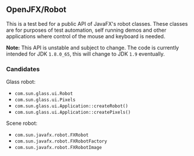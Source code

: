 ## OpenJFX/Robot

This is a test bed for a public API of JavaFX's robot classes. These classes are for purposes of
test automation, self running demos and other applications where control of the mouse and keyboard
is needed.

**Note:** This API is unstable and subject to change. The code is currently intended
for JDK `1.8.0_65`, this will change to JDK `1.9` eventually.


### Candidates

Glass robot:

- `com.sun.glass.ui.Robot`
- `com.sun.glass.ui.Pixels`
- `com.sun.glass.ui.Application::createRobot()`
- `com.sun.glass.ui.Application::createPixels()`

Scene robot:

- `com.sun.javafx.robot.FXRobot`
- `com.sun.javafx.robot.FXRobotFactory`
- `com.sun.javafx.robot.FXRobotImage`
